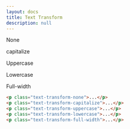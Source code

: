 ```yaml
---
layout: docs
title: Text Transform
description: null
---
```


<p class="text-transform-none">None</p>
<p class="text-transform-capitalize">capitalize</p>
<p class="text-transform-uppercase">Uppercase</p>
<p class="text-transform-lowercase">Lowercase</p>
<p class="text-transform-full-width">Full-width</p>

```html
<p class="text-transform-none">...</p>
<p class="text-transform-capitalize">...</p>
<p class="text-transform-uppercase">...</p>
<p class="text-transform-lowercase">...</p>
<p class="text-transform-full-width">...</p>
```
